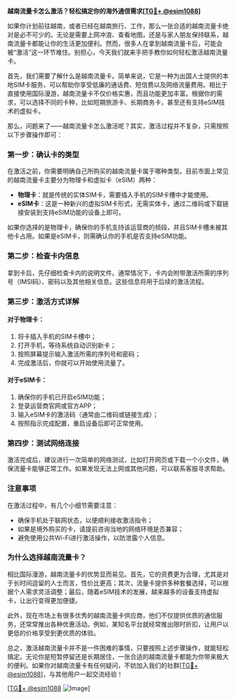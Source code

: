 **越南流量卡怎么激活？轻松搞定你的海外通信需求[[TG💪+ @esim1088](https://t.me/s/esim1088)]**

如果你计划前往越南，或者已经在越南旅行、工作，那么一张合适的越南流量卡绝对是必不可少的。无论是需要上网冲浪、查看地图，还是与家人朋友保持联系，越南流量卡都能让你的生活更加便利。然而，很多人在拿到越南流量卡后，可能会被“激活”这一环节难住。别担心，今天我们就来手把手教你如何轻松激活越南流量卡。

首先，我们需要了解什么是越南流量卡。简单来说，它是一种为出国人士提供的本地SIM卡服务，可以帮助你享受低廉的通话费、短信费以及网络流量费用。相比于直接使用国际漫游，越南流量卡不仅价格实惠，而且功能更加丰富。根据你的需求，可以选择不同的卡种，比如短期旅游卡、长期商务卡，甚至还有支持eSIM技术的虚拟卡。

那么，问题来了——越南流量卡怎么激活呢？其实，激活过程并不复杂，只需按照以下步骤操作即可：

### **第一步：确认卡的类型**
在激活之前，你需要明确自己所购买的越南流量卡属于哪种类型。目前市面上常见的越南流量卡主要分为物理卡和虚拟卡（eSIM）两种：
- **物理卡**：就是传统的实体SIM卡，需要插入手机的SIM卡槽中才能使用。
- **eSIM卡**：这是一种新兴的虚拟SIM卡形式，无需实体卡，通过二维码或下载链接安装到支持eSIM功能的设备上即可。

如果你选择的是物理卡，确保你的手机支持该运营商的频段，并且SIM卡槽未被其他卡占用。如果是eSIM卡，则需确认你的手机是否支持eSIM功能。

### **第二步：检查卡内信息**
拿到卡后，先仔细检查卡内的说明文件。通常情况下，卡内会附带激活所需的序列号（IMSI码）、密码以及其他相关信息。这些信息将用于后续的激活流程。

### **第三步：激活方式详解**
#### 对于物理卡：
1. 将卡插入手机的SIM卡槽中；
2. 打开手机，等待系统自动识别新卡；
3. 按照屏幕提示输入激活所需的序列号和密码；
4. 完成激活后，你就可以开始使用流量了。

#### 对于eSIM卡：
1. 确保你的手机已开启eSIM功能；
2. 登录运营商官网或官方APP；
3. 输入eSIM卡的激活码（通常由二维码或链接生成）；
4. 按照指示完成配置，重启设备后即可正常使用。

### **第四步：测试网络连接**
激活完成后，建议进行一次简单的网络测试，比如打开网页或下载一个小文件，确保流量卡能够正常工作。如果发现无法上网或其他问题，可以联系客服寻求帮助。

### **注意事项**
在激活过程中，有几个小细节需要注意：
- 确保手机处于联网状态，以便顺利接收激活指令；
- 如果是境外购买的卡，请提前咨询当地的网络环境是否兼容；
- 避免使用公共Wi-Fi进行激活操作，以防泄露个人信息。

### **为什么选择越南流量卡？**
相比国际漫游，越南流量卡的优势显而易见。首先，它的资费更为合理，尤其是对于长时间逗留的人士而言，性价比更高；其次，流量卡提供多种套餐选择，可以根据个人需求灵活调整；最后，随着eSIM技术的发展，越来越多的设备支持虚拟卡，让出行变得更加便捷。

此外，现在市场上有很多优秀的越南流量卡供应商，他们不仅提供优质的通信服务，还常常推出各种优惠活动。例如，某知名平台就经常推出限时折扣，让用户以更低的价格享受到更优质的体验。

总之，激活越南流量卡并不是一件困难的事情，只要按照上述步骤操作，就能轻松搞定。无论你是短暂停留还是长期居住，一张合适的越南流量卡都能为你带来极大的便利。如果你对越南流量卡有任何疑问，不妨加入我们的社群[[TG💪+ @esim1088](https://t.me/s/esim1088)]，与其他用户一起交流经验！

[[TG💪+ @esim1088](https://t.me/s/esim1088) ![Image](https://i.postimg.cc/4NQfJmqS/Snipaste-2025-05-13-00-14-12.png)]